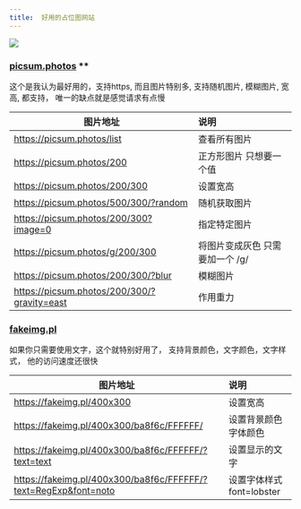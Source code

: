 ```yaml
---
title:  好用的占位图网站
---
```


![](https://picsum.photos/g/400/300)


### [picsum.photos](https://picsum.photos/) **

这个是我认为最好用的，支持https, 而且图片特别多, 支持随机图片, 模糊图片, 宽高, 都支持， 唯一的缺点就是感觉请求有点慢

| 图片地址      | 说明
| --------  | :-----
|https://picsum.photos/list  |查看所有图片
|https://picsum.photos/200  |正方形图片 只想要一个值
|https://picsum.photos/200/300  |设置宽高
|https://picsum.photos/500/300/?random   |随机获取图片
|https://picsum.photos/200/300?image=0  |指定特定图片
|https://picsum.photos/g/200/300  |将图片变成灰色 只需要加一个 /g/
|https://picsum.photos/200/300/?blur  |模糊图片
|https://picsum.photos/200/300/?gravity=east  |作用重力

<!--more-->


### [fakeimg.pl](https://fakeimg.pl)

如果你只需要使用文字，这个就特别好用了， 支持背景颜色，文字颜色，文字样式， 他的访问速度还很快

| 图片地址      | 说明
| --------  | :-----
|https://fakeimg.pl/400x300 |设置宽高
|https://fakeimg.pl/400x300/ba8f6c/FFFFFF/ |设置背景颜色 字体颜色
|https://fakeimg.pl/400x300/ba8f6c/FFFFFF/?text=text |设置显示的文字
|https://fakeimg.pl/400x300/ba8f6c/FFFFFF/?text=RegExp&font=noto |设置字体样式 font=lobster

